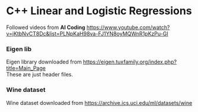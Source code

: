 # C++ Linear and Logistic Regressions

Followed videos from **AI Coding** https://www.youtube.com/watch?v=jKtbNvCT8Dc&list=PLNpKaH98va-FJ1YN8oyMQWnR1pKzPu-GI

### Eigen lib
Eigen library downloaded from https://eigen.tuxfamily.org/index.php?title=Main_Page  
These are just header files.

### Wine dataset
Wine dataset downloaded from https://archive.ics.uci.edu/ml/datasets/wine  
